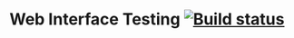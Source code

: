 # Web Interface Testing  [![Build status](https://ci.appveyor.com/api/projects/status/mfb05r09w7c8v68s?svg=true)](https://ci.appveyor.com/project/Chzhanchik/cardorder)